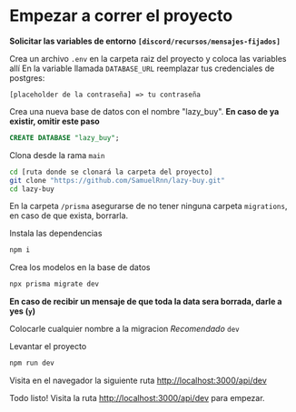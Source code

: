 # Empezar a correr el proyecto

**Solicitar las variables de entorno `[discord/recursos/mensajes-fijados]`**

Crea un archivo `.env` en la carpeta raiz del proyecto y coloca las variables allí
En la variable llamada `DATABASE_URL` reemplazar tus credenciales de postgres:

```
[placeholder de la contraseña] => tu contraseña
```

Crea una nueva base de datos con el nombre "lazy_buy". **En caso de ya existir, omitir este paso**

```sql
CREATE DATABASE "lazy_buy";
```

Clona desde la rama `main`

```bash
cd [ruta donde se clonará la carpeta del proyecto]
git clone "https://github.com/SamuelRnn/lazy-buy.git"
cd lazy-buy
```

En la carpeta `/prisma` asegurarse de no tener ninguna carpeta `migrations`, en caso de que exista, borrarla.

Instala las dependencias

```bash
npm i
```

Crea los modelos en la base de datos

```bash
npx prisma migrate dev
```

**En caso de recibir un mensaje de que toda la data sera borrada, darle a yes (`y`)**

Colocarle cualquier nombre a la migracion _Recomendado_ `dev`

Levantar el proyecto

```bash
npm run dev
```

Visita en el navegador la siguiente ruta [http://localhost:3000/api/dev](http://localhost:3000/api/dev)

Todo listo! Visita la ruta [http://localhost:3000/api/dev](http://localhost:3000/api/dev) para empezar.

